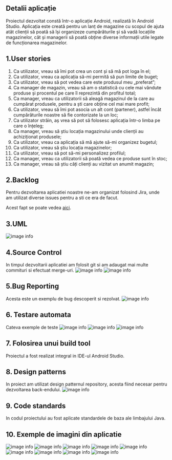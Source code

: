 ## Detalii aplicație
Proiectul dezvoltat constă într-o aplicație Android, realizată în Android Studio.
Aplicația este creată pentru un lanț de magazine cu scopul de ajuta atât clienții să poată
să își organizeze cumpărăturile și să vadă locațiile magazinelor, căt și managerii să poată
obține diverse informații utile legate de funcționarea magazinelor.

## 1.User stories

 1. Ca utilizator, vreau să îmi pot crea un cont și să mă pot loga în el;
 2. Ca utilizator, vreau ca aplicația să-mi permită să pun limite de buget;
 3. Ca utilizator, vreau să pot vedea care este produsul meu „preferat”;
 4. Ca manager de magazin, vreau să am o statistică cu cele mai vândute produse și procentul pe care îl reprezintă din profitul total;
 5. Ca manager, vreau ca utilizatorii să aleagă magazinul de la care au cumpărat produsele, pentru a ști care obține cel mai mare profit;
 6. Ca utilizator, vreau să îmi pot asocia un alt cont (partener), astfel încât cumpărăturile noastre să fie contorizate la un loc;
 7. Ca utilizator străin, aș vrea să pot să folosesc aplicația într-o limba pe care o înțeleg;
 8. Ca manager, vreau să știu locația magazinului unde clienții au achiziționat produsele;
 9. Ca utilizator, vreau ca aplicația să mă ajute să-mi organizez bugetul;
 10. Ca utilizator, vreau să știu locația magazinelor;
 11. Ca utilizator, vreau să pot să-mi personalizez profilul;
 12. Ca manager, vreau ca utilizatorii să poată vedea ce produse sunt în stoc;
 13. Ca manager, vreau să știu câți clienți au vizitat un anumit magazin;

## 2.Backlog

Pentru dezvoltarea aplicatiei noastre ne-am organizat folosind Jira, unde am utilizat diverse issues pentru a sti ce era de facut.

Acest fapt se poate vedea [aici](https://iliecristian.atlassian.net/jira/software/projects/MDS/boards/1).

## 3.UML
![image info](/pictures/UML.png)
## 4.Source Control
In timpul dezvoltarii aplicatiei am folosit git si am adaugat mai multe commituri si efectuat merge-uri.
![image info](/pictures/git1.png)
![image info](/pictures/git2.png)
## 5.Bug Reporting
Acesta este un exemplu de bug descoperit si rezolvat.
![image info](/pictures/bug.png)


## 6. Testare automata
Cateva exemple de teste
![image info](/pictures/test1.png)
![image info](/pictures/test2.png)
![image info](/pictures/test3.png)

## 7. Folosirea unui build tool

Proiectul a fost realizat integral in IDE-ul Android Studio.

## 8. Design patterns

In proiect am utilizat design patternul repository, acesta fiind necesar pentru dezvoltarea back-endului.
![image info](/pictures/repository.png)
## 9. Code standards

In codul proiectului au fost aplicate standardele de baza ale limbajului Java.

## 10. Exemple de imagini din aplicatie
![image info](/pictures/app1.jpg)
![image info](/pictures/app2.jpg)
![image info](/pictures/app3.jpg)
![image info](/pictures/app4.jpg)
![image info](/pictures/app5.jpg)
![image info](/pictures/app6.jpg)
![image info](/pictures/app7.jpg)
![image info](/pictures/app8.jpg)
![image info](/pictures/app9.jpg)
